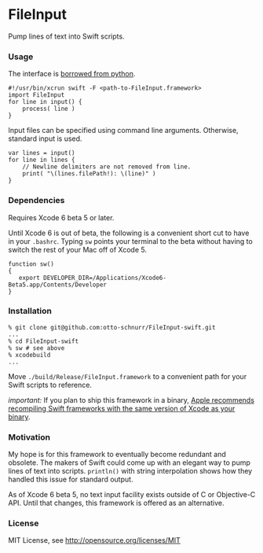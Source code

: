 FileInput
=========

Pump lines of text into Swift scripts.


### Usage

The interface is [borrowed from python](https://docs.python.org/2/library/fileinput.html).

	#!/usr/bin/xcrun swift -F <path-to-FileInput.framework>
    import FileInput
    for line in input() {
    	process( line )
    }

Input files can be specified using command line arguments.
Otherwise, standard input is used.

	var lines = input()
    for line in lines {
    	// Newline delimiters are not removed from line.
    	print( "\(lines.filePath!): \(line)" )
    }


### Dependencies

Requires Xcode 6 beta 5 or later.

Until Xcode 6 is out of beta, the following is a convenient short cut
to have in your `.bashrc`.  Typing `sw` points your terminal to the
beta without having to switch the rest of your Mac off of Xcode 5.

    function sw()
    {
       export DEVELOPER_DIR=/Applications/Xcode6-Beta5.app/Contents/Developer
    }


### Installation

    % git clone git@github.com:otto-schnurr/FileInput-swift.git
    ...
    % cd FileInput-swift
    % sw # see above
    % xcodebuild
    ...

Move `./build/Release/FileInput.framework` to a convenient path
for your Swift scripts to reference.

*important:* If you plan to ship this framework in a binary, [Apple
recommends recompiling Swift frameworks with the same version of Xcode
as your binary](https://developer.apple.com/swift/blog/?id=2).


### Motivation

My hope is for this framework to eventually become redundant and
obsolete. The makers of Swift could come up with an elegant way to
pump lines of text into scripts. `println()` with string interpolation
shows how they handled this issue for standard output.

As of Xcode 6 beta 5, no text input facility exists outside of C or
Objective-C API. Until that changes, this framework is offered as an
alternative.


### License

MIT License, see http://opensource.org/licenses/MIT
